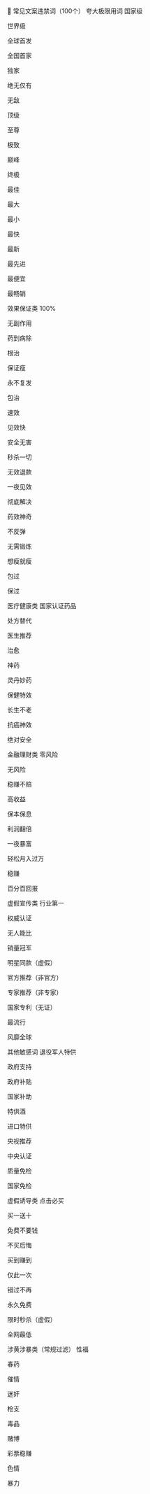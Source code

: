 🚫 常见文案违禁词（100个）
夸大极限用词
国家级

世界级

全球首发

全国首家

独家

绝无仅有

无敌

顶级

至尊

极致

巅峰

终极

最佳

最大

最小

最快

最新

最先进

最便宜

最畅销

效果保证类
100%

无副作用

药到病除

根治

保证瘦

永不复发

包治

速效

见效快

安全无害

秒杀一切

无效退款

一夜见效

彻底解决

药效神奇

不反弹

无需锻炼

想瘦就瘦

包过

保过

医疗健康类
国家认证药品

处方替代

医生推荐

治愈

神药

灵丹妙药

保健特效

长生不老

抗癌神效

绝对安全

金融理财类
零风险

无风险

稳赚不赔

高收益

保本保息

利润翻倍

一夜暴富

轻松月入过万

稳赚

百分百回报

虚假宣传类
行业第一

权威认证

无人能比

销量冠军

明星同款（虚假）

官方推荐（非官方）

专家推荐（非专家）

国家专利（无证）

最流行

风靡全球

其他敏感词
退役军人特供

政府支持

政府补贴

国家补助

特供酒

进口特供

央视推荐

中央认证

质量免检

国家免检

虚假诱导类
点击必买

买一送十

免费不要钱

不买后悔

买到赚到

仅此一次

错过不再

永久免费

限时秒杀（虚假）

全网最低

涉黄涉暴类（常规过滤）
性福

春药

催情

迷奸

枪支

毒品

赌博

彩票稳赚

色情

暴力

